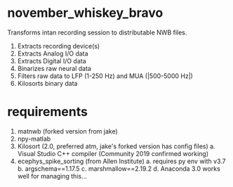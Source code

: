 # november_whiskey_bravo
 Transforms intan recording session to distributable NWB files.
 1. Extracts recording device(s)
 2. Extracts Analog I/O data
 3. Extracts Digital I/O data
 4. Binarizes raw neural data
 5. Filters raw data to LFP (1-250 Hz) and MUA (|500-5000 Hz|)
 6. Kilosorts binary data

# requirements
 1. matnwb (forked version from jake)
 2. npy-matlab
 3. Kilosort (2.0, preferred atm, jake's forked version has config files)
  a. Visual Studio C++ compiler (Community 2019 confirmed working)
 4. ecephys_spike_sorting (from Allen Institute) 
  a. requires py env with v3.7
  b. argschema==1.17.5
  c. marshmallow==2.19.2
  d. Anaconda 3.0 works well for managing this...

